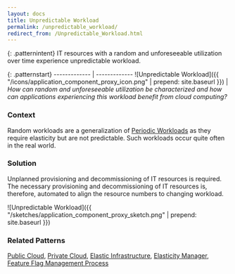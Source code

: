 ```yaml
---
layout: docs
title: Unpredictable Workload
permalink: /unpredictable_workload/
redirect_from: /Unpredictable_Workload.html
---
```


{: .patternintent}
IT resources with a random and unforeseeable utilization over time experience unpredictable workload.

{: .patternstart}
------------- | -------------
![Unpredictable Workload]({{ "/icons/application_component_proxy_icon.png" | prepend: site.baseurl }})  | *How can random and unforeseeable utilization be characterized and how can applications experiencing this workload benefit from cloud computing?*

### Context
Random workloads are a generalization of [Periodic Workloads](/periodic_workload/) as they require elasticity but are not predictable. Such workloads occur quite often in the real world.

### Solution
Unplanned provisioning and decommissioning of IT resources is required. The necessary provisioning and decommissioning of IT resources is, therefore, automated to align the resource numbers to changing workload.
 
![Unpredictable Workload]({{ "/sketches/application_component_proxy_sketch.png" | prepend: site.baseurl }})

### Related Patterns
[Public Cloud](/public_cloud/), [Private Cloud](/private_cloud/), [Elastic Infrastructure](/elastic_infrastructure/), [Elasticity Manager](/elasticity_manager/), [Feature Flag Management Process](/feature_flag_management_process/)